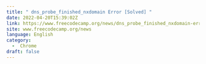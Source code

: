 ```yaml
---
title: " dns_probe_finished_nxdomain Error [Solved] "
date: 2022-04-20T15:39:02Z
link: https://www.freecodecamp.org/news/dns_probe_finished_nxdomain-error-solved/?utm_medium=RSS&utm_source=news.12bit.vn
site: www.freecodecamp.org/news
language: English
category:
  -  Chrome 
draft: false
---
```

